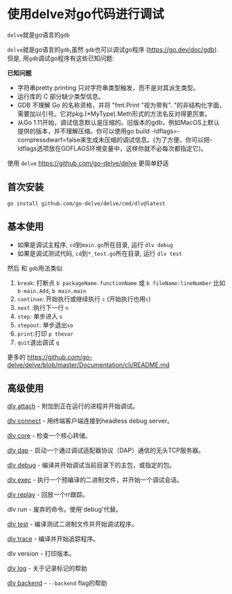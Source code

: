 # 使用delve对go代码进行调试




`delve`就是go语言的`gdb`

<!--more-->





`delve`就是go语言的`gdb`,虽然 `gdb`也可以调试go程序 (https://go.dev/doc/gdb). 但是, 用`gdb`调试go程序有这些已知问题:

**已知问题**

+ 字符串pretty printing 只对字符串类型触发，而不是对其派生类型。
+ 运行库的 C 部分缺少类型信息。
+ GDB 不理解 Go 的名称资格，并将 "fmt.Print "视为带有". "的非结构化字面，需要加以引号。它对pkg.(*MyType).Meth形式的方法名反对得更厉害。
+ 从Go 1.11开始，调试信息默认是压缩的。旧版本的gdb，例如MacOS上默认提供的版本，并不理解压缩。你可以使用go build -ldflags=-compressdwarf=false来生成未压缩的调试信息。(为了方便，你可以把-ldflags选项放在GOFLAGS环境变量中，这样你就不必每次都指定它)。

使用 `delve`  https://github.com/go-delve/delve 更简单舒适



## 首次安装

```shell
go install github.com/go-delve/delve/cmd/dlv@latest
```



## 基本使用

+ 如果是调试主程序, `cd`到`main.go`所在目录, 运行 `dlv debug`
+ 如果是调试测试代码,  `cd`到`*_test.go`所在目录, 运行 `dlv test`

然后 和 `gdb`用法类似

1. `break`: 打断点 `b packageName.functionName`  或 `b fileName:lineNumber`
   比如 `b main.Add`,  `b main.main`
2. `continue`: 开始执行或继续执行 `c`   (开始执行也用`c`)
3. `next` :执行下一行 `n`
4. `step`: 单步进入 `s`
5. `stepout`: 单步退出`so`
6. `print`:打印 `p thevar `
7. `quit`退出调试 `q`

更多的  https://github.com/go-delve/delve/blob/master/Documentation/cli/README.md



## 高级使用

[dlv attach](https://github.com/go-delve/delve/blob/master/Documentation/usage/dlv_attach.md) - 附加到正在运行的进程并开始调试。

[dlv connect]() - 用终端客户端连接到headless debug server。

[dlv core](https://github.com/go-delve/delve/blob/master/Documentation/usage/dlv_core.md) - 检查一个核心转储。

[dlv dap](https://github.com/go-delve/delve/blob/master/Documentation/usage/dlv_dap.md) - 启动一个通过调试适配器协议（DAP）通信的无头TCP服务器。

[dlv debug](https://github.com/go-delve/delve/blob/master/Documentation/usage/dlv_debug.md) - 编译并开始调试当前目录下的主包，或指定的包。

[dlv exec](https://github.com/go-delve/delve/blob/master/Documentation/usage/dlv_exec.md) - 执行一个预编译的二进制文件，并开始一个调试会话。

[dlv replay](https://github.com/go-delve/delve/blob/master/Documentation/usage/dlv_replay.md) - 回放一个rr跟踪。

dlv run - 废弃的命令。使用'debug'代替。

[dlv test](https://github.com/go-delve/delve/blob/master/Documentation/usage/dlv_test.md) - 编译测试二进制文件并开始调试程序。

[dlv trace](https://github.com/go-delve/delve/blob/master/Documentation/usage/dlv_trace.md) - 编译并开始追踪程序。

dlv version - 打印版本。

[dlv log](https://github.com/go-delve/delve/blob/master/Documentation/usage/dlv_log.md) - 关于记录标记的帮助

[dlv backend](https://github.com/go-delve/delve/blob/master/Documentation/usage/dlv_backend.md) -  `--backend` flag的帮助


